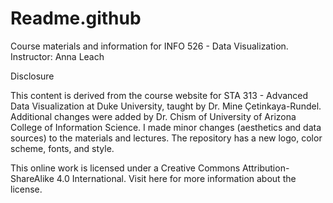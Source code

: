 # Readme.github
Course materials and information for INFO 526 - Data Visualization.  Instructor: Anna Leach

Disclosure

This content is derived from the course website for STA 313 - Advanced Data Visualization at Duke University, taught by Dr. Mine Çetinkaya-Rundel. Additional changes were added by Dr. Chism of University of Arizona College of Information Science. I made minor changes (aesthetics and data sources) to the materials and lectures. The repository has a new logo, color scheme, fonts, and style.

This online work is licensed under a Creative Commons Attribution-ShareAlike 4.0 International. Visit here for more information about the license.
